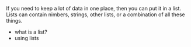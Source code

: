 If you need to keep a lot of data in one place, then you can put it in a list. Lists can contain nimbers, strings, other lists, or a combination of all these things.

- what is a list?
- using lists
